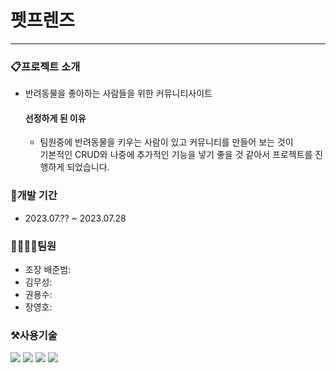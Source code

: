 # 펫프렌즈
-----

### 📋프로젝트 소개
- 반려동물을 좋아하는 사람들을 위한 커뮤니티사이트
   
   #### 선정하게 된 이유
   - 팀원중에 반려동물을 키우는 사람이 있고 커뮤니티를 만들어 보는 것이</br>
     기본적인 CRUD와 나중에 추가적인 기능을 넣기 좋을 것 같아서 프로젝트를 진행하게 되었습니다.


### 📅개발 기간
- 2023.07.?? ~ 2023.07.28

### 👨‍👨‍👦‍👦팀원
- 조장 배준범:
- 김무성:
- 권용수:
- 장영호:

### ⚒사용기술
<img src="https://img.shields.io/badge/javascript-F7DF1E?style=for-the-badge&logo=javascript&logoColor=black"> <img src="https://img.shields.io/badge/node.js-339933?style=for-the-badge&logo=nodedotjs&logoColor=white"> <img src="https://img.shields.io/badge/react-61DAFB?style=for-the-badge&logo=react&logoColor=black"> <img src="https://img.shields.io/badge/mysql-4479A1?style=for-the-badge&logo=mysql&logoColor=white">







